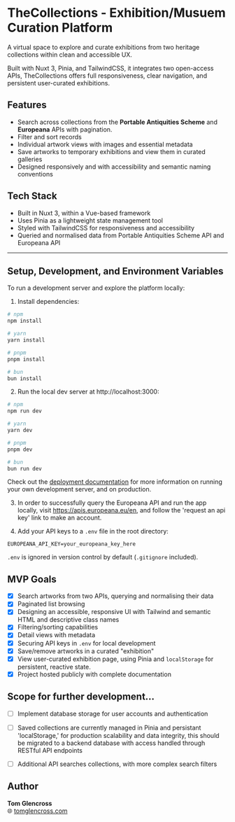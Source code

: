 # TheCollections - Exhibition/Musuem Curation Platform

A virtual space to explore and curate exhibitions from two heritage collections within clean and accessible UX.

Built with Nuxt 3, Pinia, and TailwindCSS, it integrates two open-access APIs, TheCollections offers full responsiveness, clear navigation, and persistent user-curated exhibitions.

## Features

- Search across collections from the **Portable Antiquities Scheme** and **Europeana** APIs with pagination.
- Filter and sort records
- Individual artwork views with images and essential metadata
- Save artworks to temporary exhibitions and view them in curated galleries
- Designed responsively and with accessibility and semantic naming conventions

## Tech Stack

- Built in Nuxt 3, within a Vue-based framework
- Uses Pinia as a lightweight state management tool
- Styled with TailwindCSS for responsiveness and accessibility
- Queried and normalised data from Portable Antiquities Scheme API and Europeana API

---

## Setup, Development, and Environment Variables 

To run a development server and explore the platform locally:

1. Install dependencies:

```bash
# npm
npm install

# yarn
yarn install

# pnpm
pnpm install

# bun
bun install
```

2. Run the local dev server at http://localhost:3000:

```bash
# npm
npm run dev

# yarn
yarn dev

# pnpm
pnpm dev

# bun
bun run dev
```
Check out the [deployment documentation](https://nuxt.com/docs/getting-started/deployment) for more information on running your own development server, and on production.

3. In order to successfully query the Europeana API and run the app locally, visit https://apis.europeana.eu/en, and follow the 'request an api key' link to make an account.

4. Add your API keys to a `.env` file in the root directory:

```
EUROPEANA_API_KEY=your_europeana_key_here
```

`.env` is ignored in version control by default (`.gitignore` included).

## MVP Goals

- [x] Search artworks from two APIs, querying and normalising their data 
- [x] Paginated list browsing
- [x] Designing an accessible, responsive UI with Tailwind and semantic HTML and descriptive class names
- [x] Filtering/sorting capabilities
- [x] Detail views with metadata
- [x] Securing API keys in `.env` for local development
- [x] Save/remove artworks in a curated "exhibition"
- [x] View user-curated exhibition page, using Pinia and `localStorage` for persistent, reactive state.
- [x] Project hosted publicly with complete documentation

## Scope for further development...
- [ ] Implement database storage for user accounts and authentication
- [ ] Saved collections are currently managed in Pinia and persistant 'localStorage,' for production scalability and data integrity, this should be migrated to a backend database with access handled through RESTful API endpoints
- [ ] Additional API searches collections, with more complex search filters


## Author

**Tom Glencross**  
🌐 [tomglencross.com](https://tomglencross.com)



